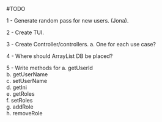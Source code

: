 #TODO

1 - Generate random pass for new users. (Jona).

2 - Create TUI.

3 - Create Controller/controllers.
    a. One for each use case?
    
4 - Where should ArrayList DB be placed?

5 - Write methods for 
    a. getUserId               
    b. getUserName          
    c. setUserName       
    d. getIni         
    e. getRoles       
    f. setRoles       
    g. addRole       
    h. removeRole       

